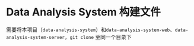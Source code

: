 # Data Analysis System 构建文件
需要将本项目（`data-analysis-system`）和`data-analysis-system-web`、`data-analysis-system-server`，`git clone` 至同一个目录下